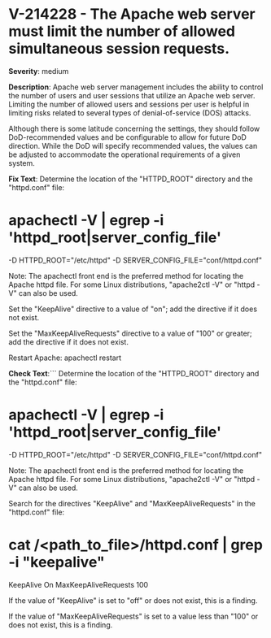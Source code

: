 # V-214228 - The Apache web server must limit the number of allowed simultaneous session requests.

**Severity**: medium

**Description**:
Apache web server management includes the ability to control the number of users and user sessions that utilize an Apache web server. Limiting the number of allowed users and sessions per user is helpful in limiting risks related to several types of denial-of-service (DOS) attacks.

Although there is some latitude concerning the settings, they should follow DoD-recommended values and be configurable to allow for future DoD direction. While the DoD will specify recommended values, the values can be adjusted to accommodate the operational requirements of a given system.

**Fix Text**:
Determine the location of the "HTTPD_ROOT" directory and the "httpd.conf" file:

# apachectl -V | egrep -i 'httpd_root|server_config_file'
-D HTTPD_ROOT="/etc/httpd"
-D SERVER_CONFIG_FILE="conf/httpd.conf"

Note: The apachectl front end is the preferred method for locating the Apache httpd file. For some Linux distributions, "apache2ctl -V" or  "httpd -V" can also be used.  

Set the "KeepAlive" directive to a value of "on"; add the directive if it does not exist.

Set the "MaxKeepAliveRequests" directive to a value of "100" or greater; add the directive if it does not exist.

Restart Apache: apachectl restart

**Check Text**:```
Determine the location of the "HTTPD_ROOT" directory and the "httpd.conf" file:

# apachectl -V | egrep -i 'httpd_root|server_config_file'
-D HTTPD_ROOT="/etc/httpd"
-D SERVER_CONFIG_FILE="conf/httpd.conf"

Note: The apachectl front end is the preferred method for locating the Apache httpd file. For some Linux distributions, "apache2ctl -V" or  "httpd -V" can also be used.

Search for the directives "KeepAlive" and "MaxKeepAliveRequests" in the "httpd.conf" file:

# cat /<path_to_file>/httpd.conf | grep -i "keepalive"

KeepAlive On
MaxKeepAliveRequests 100

If the value of "KeepAlive" is set to "off" or does not exist, this is a finding.

If the value of "MaxKeepAliveRequests" is set to a value less than "100" or does not exist, this is a finding.
```